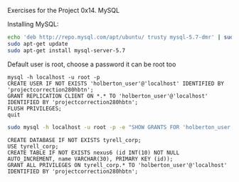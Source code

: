 Exercises for the Project 0x14. MySQL

Installing MySQL:
```bash
echo 'deb http://repo.mysql.com/apt/ubuntu/ trusty mysql-5.7-dmr' | sudo tee -a /etc/apt/sources.list
sudo apt-get update
sudo apt-get install mysql-server-5.7
```
Default user is root, choose a password it can be root too
```mysql
mysql -h localhost -u root -p
CREATE USER IF NOT EXISTS 'holberton_user'@'localhost' IDENTIFIED BY 'projectcorrection280hbtn';
GRANT REPLICATION CLIENT ON *.* TO 'holberton_user'@'localhost' IDENTIFIED BY 'projectcorrection280hbtn';
FLUSH PRIVILEGES;
quit
```
```bash
sudo mysql -h localhost -u root -p -e "SHOW GRANTS FOR 'holberton_user'@'localhost';"
```
```mysql
CREATE DATABASE IF NOT EXISTS tyrell_corp;
USE tyrell_corp;
CREATE TABLE IF NOT EXISTS nexus6 (id INT(10) NOT NULL  AUTO_INCREMENT, name VARCHAR(30), PRIMARY KEY (id));
GRANT ALL PRIVILEGES ON tyrell_corp.* TO 'holberton_user'@'localhost' IDENTIFIED BY 'projectcorrection280hbtn';
```
